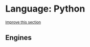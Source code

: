 # Language: Python
<sup>[Improve this section](https://github.com/rbuckton/regexp-features/edit/main/src/languages/python.yml)</sup>


<!--
'name' sources:
  - [](../../src/languages/python.yml)
-->


## Engines